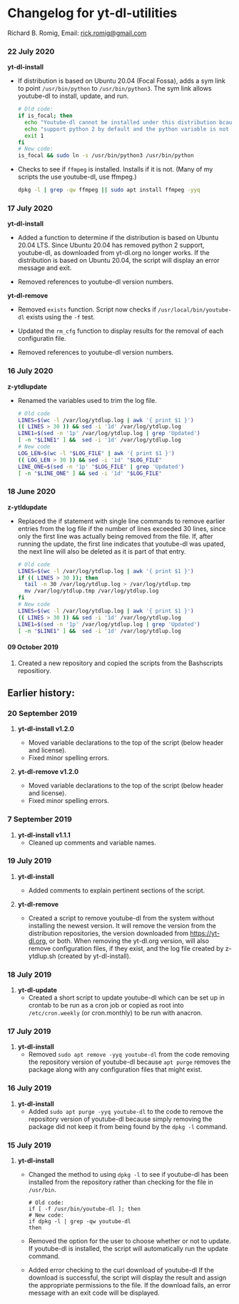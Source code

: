 # Changelog for yt-dl-utilities

Richard B. Romig, Email: [rick.romig@gmail.com]()

### 22 July 2020

**yt-dl-install**

- If distribution is based on Ubuntu 20.04 (Focal Fossa), adds a sym link to point `/usr/bin/python` to `/usr/bin/python3`. The sym link allows youtube-dl to install, update, and run.
  
  ```bash
  # Old code:
  if is_focal; then
    echo "Youtube-dl cannot be installed under this distribution bcause it does not" >&2
    echo "support python 2 by default and the python variable is not set." >&2
    exit 1
  fi
  # New code:
  is_focal && sudo ln -s /usr/bin/python3 /usr/bin/python
  ```

- Checks to see if `ffmpeg` is installed. Installs if it is not. (Many of my scripts the use youtube-dl, use ffmpeg.)
  
  ```bash
  dpkg -l | grep -qw ffmpeg || sudo apt install ffmpeg -yyq
  ```

### 17 July 2020

**yt-dl-install**

- Added a function to determine if the distribution is based on Ubuntu 20.04 LTS. Since Ubuntu 20.04 has removed python 2 support, youtube-dl, as downloaded from yt-dl.org no longer works. If the distribution is based on Ubuntu 20.04, the script will display an error message and exit.

- Removed references to youtube-dl version numbers.

**yt-dl-remove**

- Removed `exists` function. Script now checks if `/usr/local/bin/youtube-dl` exists using the `-f` test.

- Updated the `rm_cfg` function to display results for the removal of each configuratin file.

- Removed references to youtube-dl version numbers.

### 16 July 2020

**z-ytdlupdate**

- Renamed the variables used to trim the log file.
  
  ```bash
  # Old code
  LINES=$(wc -l /var/log/ytdlup.log | awk '{ print $1 }')
  (( LINES > 30 )) && sed -i '1d' /var/log/ytdlup.log
  LINE1=$(sed -n '1p' /var/log/ytdlup.log | grep 'Updated')
  [ -n "$LINE1" ] &&  sed -i '1d' /var/log/ytdlup.log
  # New code
  LOG_LEN=$(wc -l "$LOG_FILE" | awk '{ print $1 }')
  (( LOG_LEN > 30 )) && sed -i '1d' "$LOG_FILE"
  LINE_ONE=$(sed -n '1p' "$LOG_FILE" | grep 'Updated')
  [ -n "$LINE_ONE" ] && sed -i '1d' "$LOG_FILE"
  ```

### 18 June 2020

**z-ytldupdate**

- Replaced the if statement with single line commands to remove earlier entries from the log file if the number of lines exceeded 30 lines, since only the first line was actually being removed from the file.  If, after running the update, the first line indicates that youtube-dl was upated, the next line will also be deleted as it is part of that entry.
  
  ```bash
  # Old code
  LINES=$(wc -l /var/log/ytdlup.log | awk '{ print $1 }')
  if (( LINES > 30 )); then
    tail -n 30 /var/log/ytdlup.log > /var/log/ytdlup.tmp
    mv /var/log/ytdlup.tmp /var/log/ytdlup.log
  fi
  # New code
  LINES=$(wc -l /var/log/ytdlup.log | awk '{ print $1 }')
  (( LINES > 30 )) && sed -i '1d' /var/log/ytdlup.log
  LINE1=$(sed -n '1p' /var/log/ytdlup.log | grep 'Updated')
  [ -n "$LINE1" ] &&  sed -i '1d' /var/log/ytdlup.log
  ```

#### 09 October 2019

1. Created a new repository and copied the scripts from the Bashscripts repositiory.

## Earlier history:

### 20 September 2019

1. **yt-dl-install v1.2.0**
   
   * Moved variable declarations to the top of the script (below header and license).
   * Fixed minor spelling errors.

2. **yt-dl-remove v1.2.0**
   
   * Moved variable declarations to the top of the script (below header and license).
   * Fixed minor spelling errors.

### 7 September 2019

1. **yt-dl-install v1.1.1**
   * Cleaned up comments and variable names.

### 19 July 2019

1. **yt-dl-install**
   
   * Added comments to explain pertinent sections of the script.

2. **yt-dl-remove**
   
   * Created a script to remove youtube-dl from the system without installing the newest version. It will remove the version from the distribution repositories, the version downloaded from <https://yt-dl.org>, or both. When removing the yt-dl.org version, will also remove configuration files, if they exist, and the log file created by z-ytdlup.sh (created by yt-dl-install).

### 18 July 2019

1. **yt-dl-update**
   * Created a short script to update youtube-dl which can be set up in crontab to be run as a cron job or copied as root into `/etc/cron.weekly` (or cron.monthly) to be run with anacron.

### 17 July 2019

1. **yt-dl-install**
   * Removed `sudo apt remove -yyq youtube-dl` from the code removing the repository version of youtube-dl because `apt purge` removes the package along with any configuration files that might exist.

### 16 July 2019

1. **yt-dl-install**
   * Added `sudo apt purge -yyq youtube-dl` to the code to remove the repository version of youtube-dl because simply removing the package did not keep it from being found by the `dpkg -l` command.

### 15 July 2019

1. **yt-dl-install**
   
   * Changed the method to using `dpkg -l` to see if youtube-dl has been installed from the repository rather than checking for the file in `/usr/bin`.
     
     ```
     # Old code:
     if [ -f /usr/bin/youtube-dl ]; then
     # New code:
     if dpkg -l | grep -qw youtube-dl
     then
     ```
   
   * Removed the option for the user to choose whether or not to update. If youtube-dl is installed, the script will automatically run the update command.
   
   * Added error checking to the curl download of youtube-dl If the download is successful, the script will display the result and assign the appropriate permissions to the file. If the download fails, an error message with an exit code will be displayed.
